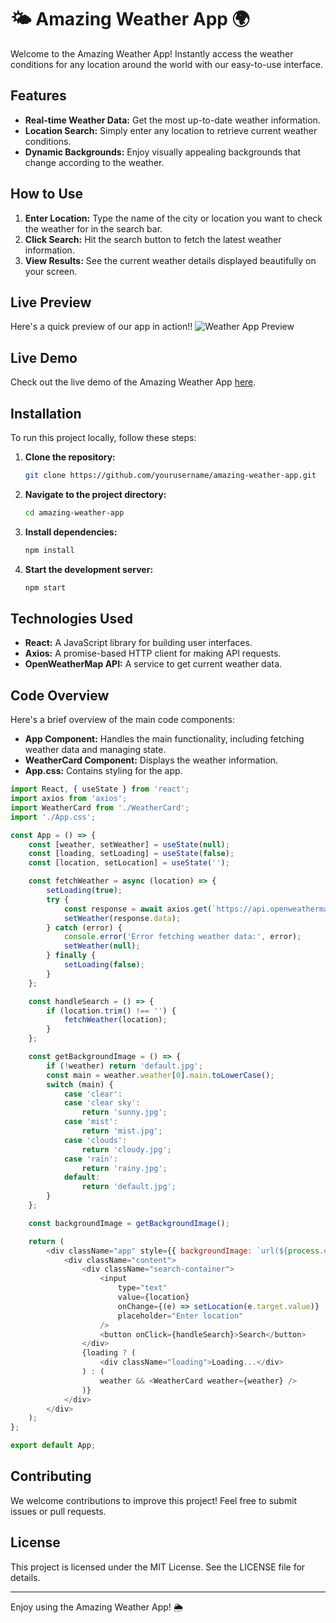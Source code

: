 

# 🌤️ Amazing Weather App 🌍

Welcome to the Amazing Weather App! Instantly access the weather conditions for any location around the world with our easy-to-use interface.

## Features

- **Real-time Weather Data:** Get the most up-to-date weather information.
- **Location Search:** Simply enter any location to retrieve current weather conditions.
- **Dynamic Backgrounds:** Enjoy visually appealing backgrounds that change according to the weather.

## How to Use

1. **Enter Location:** Type the name of the city or location you want to check the weather for in the search bar.
2. **Click Search:** Hit the search button to fetch the latest weather information.
3. **View Results:** See the current weather details displayed beautifully on your screen.

## Live Preview

Here's a quick preview of our app in action!!
![Weather App Preview](public/web.gif)



## Live Demo

Check out the live demo of the Amazing Weather App [here](https://deploy-preview-1--amaazing-weather-app.netlify.app).

## Installation

To run this project locally, follow these steps:

1. **Clone the repository:**
   ```bash
   git clone https://github.com/yourusername/amazing-weather-app.git
   ```
2. **Navigate to the project directory:**
   ```bash
   cd amazing-weather-app
   ```
3. **Install dependencies:**
   ```bash
   npm install
   ```
4. **Start the development server:**
   ```bash
   npm start
   ```

## Technologies Used

- **React:** A JavaScript library for building user interfaces.
- **Axios:** A promise-based HTTP client for making API requests.
- **OpenWeatherMap API:** A service to get current weather data.

## Code Overview

Here's a brief overview of the main code components:

- **App Component:** Handles the main functionality, including fetching weather data and managing state.
- **WeatherCard Component:** Displays the weather information.
- **App.css:** Contains styling for the app.

```javascript
import React, { useState } from 'react';
import axios from 'axios';
import WeatherCard from './WeatherCard';
import './App.css';

const App = () => {
    const [weather, setWeather] = useState(null);
    const [loading, setLoading] = useState(false);
    const [location, setLocation] = useState('');

    const fetchWeather = async (location) => {
        setLoading(true);
        try {
            const response = await axios.get(`https://api.openweathermap.org/data/2.5/weather?q=${location}&appid=d9e742065dc29485f648336dcfb321d7&units=metric`);
            setWeather(response.data);
        } catch (error) {
            console.error('Error fetching weather data:', error);
            setWeather(null);
        } finally {
            setLoading(false);
        }
    };

    const handleSearch = () => {
        if (location.trim() !== '') {
            fetchWeather(location);
        }
    };

    const getBackgroundImage = () => {
        if (!weather) return 'default.jpg';
        const main = weather.weather[0].main.toLowerCase();
        switch (main) {
            case 'clear':
            case 'clear sky':
                return 'sunny.jpg';
            case 'mist':
                return 'mist.jpg';
            case 'clouds':
                return 'cloudy.jpg';
            case 'rain':
                return 'rainy.jpg';
            default:
                return 'default.jpg';
        }
    };

    const backgroundImage = getBackgroundImage();

    return (
        <div className="app" style={{ backgroundImage: `url(${process.env.PUBLIC_URL}/${backgroundImage})` }}>
            <div className="content">
                <div className="search-container">
                    <input
                        type="text"
                        value={location}
                        onChange={(e) => setLocation(e.target.value)}
                        placeholder="Enter location"
                    />
                    <button onClick={handleSearch}>Search</button>
                </div>
                {loading ? (
                    <div className="loading">Loading...</div>
                ) : (
                    weather && <WeatherCard weather={weather} />
                )}
            </div>
        </div>
    );
};

export default App;
```

## Contributing

We welcome contributions to improve this project! Feel free to submit issues or pull requests.

## License

This project is licensed under the MIT License. See the LICENSE file for details.

---

Enjoy using the Amazing Weather App! 🌦️

